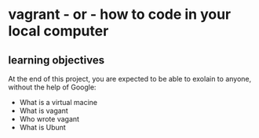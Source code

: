 # vagrant - or - how to code in your local computer
## learning objectives 
At the end of this project, you are expected to be able to exolain to anyone, without the help of Google:
* What is a virtual macine 
* What is vagant
* Who wrote vagant
* What is Ubunt




